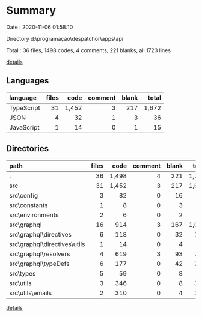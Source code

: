 # Summary

Date : 2020-11-06 01:58:10

Directory d:\programação\despatchor\apps\api

Total : 36 files,  1498 codes, 4 comments, 221 blanks, all 1723 lines

[details](details.md)

## Languages
| language | files | code | comment | blank | total |
| :--- | ---: | ---: | ---: | ---: | ---: |
| TypeScript | 31 | 1,452 | 3 | 217 | 1,672 |
| JSON | 4 | 32 | 1 | 3 | 36 |
| JavaScript | 1 | 14 | 0 | 1 | 15 |

## Directories
| path | files | code | comment | blank | total |
| :--- | ---: | ---: | ---: | ---: | ---: |
| . | 36 | 1,498 | 4 | 221 | 1,723 |
| src | 31 | 1,452 | 3 | 217 | 1,672 |
| src\config | 3 | 82 | 0 | 16 | 98 |
| src\constants | 1 | 8 | 0 | 3 | 11 |
| src\environments | 2 | 6 | 0 | 2 | 8 |
| src\graphql | 16 | 914 | 3 | 167 | 1,084 |
| src\graphql\directives | 6 | 118 | 0 | 32 | 150 |
| src\graphql\directives\utils | 1 | 14 | 0 | 4 | 18 |
| src\graphql\resolvers | 4 | 619 | 3 | 93 | 715 |
| src\graphql\typeDefs | 6 | 177 | 0 | 42 | 219 |
| src\types | 5 | 59 | 0 | 8 | 67 |
| src\utils | 3 | 346 | 0 | 8 | 354 |
| src\utils\emails | 2 | 310 | 0 | 4 | 314 |

[details](details.md)